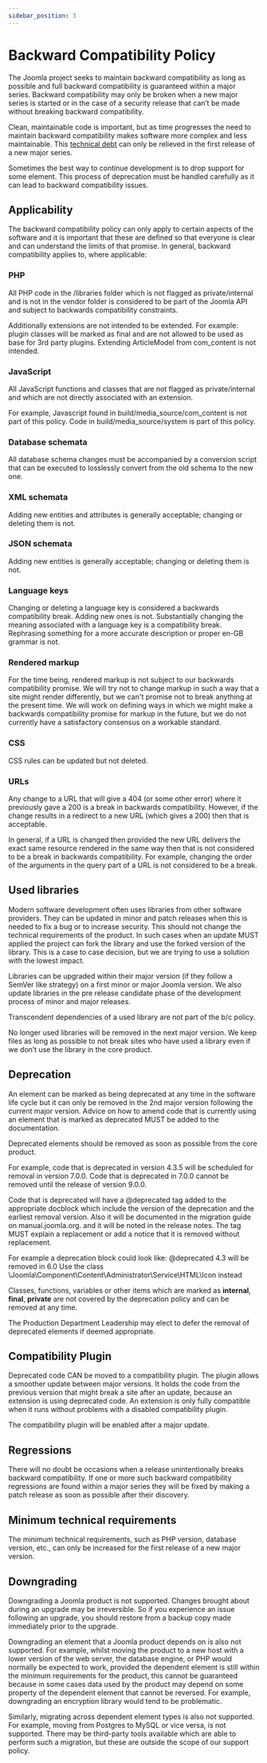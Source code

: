 ```yaml
---
sidebar_position: 3
---
```


Backward Compatibility Policy
=============================

The Joomla project seeks to maintain backward compatibility as long as possible and full backward compatibility is guaranteed within a major series. Backward compatibility may only be broken when a new major series is started or in the case of a security release that can’t be made without breaking backward compatibility.

Clean, maintainable code is important, but as time progresses the need to maintain backward compatibility makes software more complex and less maintainable. This [technical debt](http://martinfowler.com/bliki/TechnicalDebt.html) can only be relieved in the first release of a new major series.

Sometimes the best way to continue development is to drop support for some element. This process of deprecation must be handled carefully as it can lead to backward compatibility issues.

## Applicability

The backward compatibility policy can only apply to certain aspects of the software and it is important that these are defined so that everyone is clear and can understand the limits of that promise. In general, backward compatibility applies to, where applicable:

### PHP

All PHP code in the /libraries folder which is not flagged as private/internal and is not in the vendor folder is considered to be part of the Joomla API and subject to backwards compatibility constraints.

Additionally extensions are not intended to be extended. For example: plugin classes will be marked as final and are not allowed to be used as base for 3rd party plugins. Extending ArticleModel from com\_content is not intended.

### JavaScript

All JavaScript functions and classes that are not flagged as private/internal and which are not directly associated with an extension.

For example, Javascript found in build/media\_source/com\_content is not part of this policy. Code in build/media\_source/system is part of this policy.

### Database schemata

All database schema changes must be accompanied by a conversion script that can be executed to losslessly convert from the old schema to the new one.

### XML schemata

Adding new entities and attributes is generally acceptable; changing or deleting them is not.

### JSON schemata

Adding new entities is generally acceptable; changing or deleting them is not.

### Language keys

Changing or deleting a language key is considered a backwards compatibility break. Adding new ones is not. Substantially changing the meaning associated with a language key is a compatibility break. Rephrasing something for a more accurate description or proper en-GB grammar is not.

### Rendered markup

For the time being, rendered markup is not subject to our backwards compatibility promise. We will try not to change markup in such a way that a site might render differently, but we can't promise not to break anything at the present time. We will work on defining ways in which we might make a backwards compatibility promise for markup in the future, but we do not currently have a satisfactory consensus on a workable standard.

### CSS

CSS rules can be updated but not deleted.

### URLs

Any change to a URL that will give a 404 (or some other error) where it previously gave a 200 is a break in backwards compatibility. However, if the change results in a redirect to a new URL (which gives a 200\) then that is acceptable.

In general, if a URL is changed then provided the new URL delivers the exact same resource rendered in the same way then that is not considered to be a break in backwards compatibility. For example, changing the order of the arguments in the query part of a URL is not considered to be a break.

## Used libraries

Modern software development often uses libraries from other software providers. They can be updated in minor and patch releases when this is needed to fix a bug or to increase security.  This should not change the technical requirements of the product. In such cases when an update MUST applied the project can fork the library and use the forked version of the library. This is a case to case decision, but we are trying to use a solution with the lowest impact.

Libraries can be upgraded within their major version (if they follow a SemVer like strategy) on a first minor or major Joomla version. We also update libraries in the pre release candidate  phase of the development process of minor and major releases.

Transcendent dependencies of a used library are not part of the b/c policy.

No longer used libraries will be removed in the next major version. We keep files as long as possible to not break sites who have used a library even if we don’t use the library in the core product.

## Deprecation

An element can be marked as being deprecated at any time in the software life cycle but it can only be removed in the 2nd major version following the current major version. Advice on how to amend code that is currently using an element that is marked as deprecated MUST be added to the documentation.

Deprecated elements should be removed as soon as possible from the core product.

For example, code that is deprecated in version 4.3.5 will be scheduled for removal in version 7.0.0. Code that is deprecated in 7.0.0 cannot be removed until the release of version 9.0.0.

Code that is deprecated will have a @deprecated tag added to the appropriate docblock which include the version of the deprecation and the earliest removal version. Also it will be documented in the migration guide on manual.joomla.org. and it will be noted in the release notes. The tag MUST explain a replacement or add a notice that it is removed without replacement.

For example a deprecation block could look like:
@deprecated  4.3 will be removed in 6.0
Use the class \\Joomla\\Component\\Content\\Administrator\\Service\\HTML\\Icon instead

Classes, functions, variables or other items which are marked as **internal**, **final**, **private** are not covered by the deprecation policy and can be removed at any time.

The Production Department Leadership may elect to defer the removal of deprecated elements if deemed appropriate.

## Compatibility Plugin

Deprecated code CAN be moved to a compatibility plugin. The plugin allows a smoother update between major versions. It holds the code from the previous version that might break a site after an update, because an extension is using deprecated code. An extension is only fully compatible when it runs without problems with a disabled compatibility plugin.

The compatibility plugin will be enabled after a major update.

## Regressions

There will no doubt be occasions when a release unintentionally breaks backward compatibility. If one or more such backward compatibility regressions are found within a major series they will be fixed by making a patch release as soon as possible after their discovery.

## Minimum technical requirements

The minimum technical requirements, such as PHP version, database version, etc., can only be increased for the first release of a new major version.

## Downgrading

Downgrading a Joomla product is not supported. Changes brought about during an upgrade may be irreversible. So if you experience an issue following an upgrade, you should restore from a backup copy made immediately prior to the upgrade.

Downgrading an element that a Joomla product depends on is also not supported. For example, whilst moving the product to a new host with a lower version of the web server, the database engine, or PHP would normally be expected to work, provided the dependent element is still within the minimum requirements for the product, this cannot be guaranteed because in some cases data used by the product may depend on some property of the dependent element that cannot be reversed. For example, downgrading an encryption library would tend to be problematic.

Similarly, migrating across dependent element types is also not supported. For example, moving from Postgres to MySQL or vice versa, is not supported. There may be third-party tools available which are able to perform such a migration, but these are outside the scope of our support policy.
